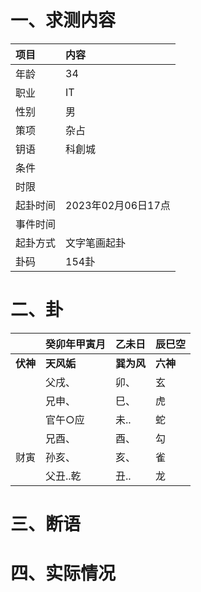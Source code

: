 # 一、求测内容
|项目|内容|
|:-|:-|
|年龄|34|
|职业|IT|
|性别|男|
|策项|杂占|
|钥语|科創城|
|条件||
|时限||
|起卦时间|2023年02月06日17点|
|事件时间||
|起卦方式|文字笔画起卦|
|卦码|154卦|

# 二、卦
||癸卯年甲寅月|乙未日|辰巳空|
|:-|:-|:-|:-|
|**伏神**|**天风姤**|**巽为风**|**六神**|
||父戌、|卯、|玄|
||兄申、|巳、|虎|
||官午○应|未..|蛇|
||兄酉、|酉、|勾|
|财寅|孙亥、|亥、|雀|
||父丑..乾|丑..|龙|


# 三、断语

# 四、实际情况